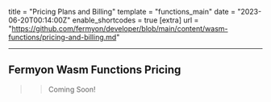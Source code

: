 title = "Pricing Plans and Billing"
template = "functions_main"
date = "2023-06-20T00:14:00Z"
enable_shortcodes = true
[extra]
url = "https://github.com/fermyon/developer/blob/main/content/wasm-functions/pricing-and-billing.md"

---

## Fermyon Wasm Functions Pricing

>> Coming Soon! 